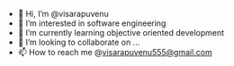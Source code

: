 - 👋 Hi, I’m @visarapuvenu
- 👀 I’m interested in software engineering 
- 🌱 I’m currently learning objective oriented development 
- 💞️ I’m looking to collaborate on ...
- 📫 How to reach me @visarapuvenu555@gmail.com 

<!---
visarapuv/visarapuv is a ✨ special ✨ repository because its `README.md` (this file) appears on your GitHub profile.
You can click the Preview link to take a look at your changes.
--->
